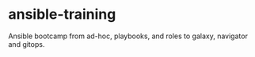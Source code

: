 # ansible-training
Ansible bootcamp from ad-hoc, playbooks, and roles to galaxy, navigator and gitops.
